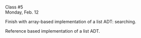 <div class="lecture1">

<div class="column_date">
<p markdown="block">

Class #5 <br> 
Monday, Feb. 12
</p>
</div>
<div class="column_materials">
<p markdown="block">

Finish with array-based implementation of a list ADT: searching. 

Reference based implementation of a list ADT. 

</p>
</div>

<div class="column_assign">
<p markdown="block">


</p>
</div>

</div>
